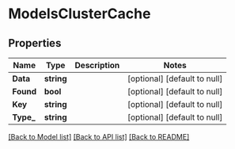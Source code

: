 # ModelsClusterCache

## Properties
Name | Type | Description | Notes
------------ | ------------- | ------------- | -------------
**Data** | **string** |  | [optional] [default to null]
**Found** | **bool** |  | [optional] [default to null]
**Key** | **string** |  | [optional] [default to null]
**Type_** | **string** |  | [optional] [default to null]

[[Back to Model list]](../README.md#documentation-for-models) [[Back to API list]](../README.md#documentation-for-api-endpoints) [[Back to README]](../README.md)


